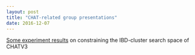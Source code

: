```yaml
---
layout: post
title: "CHAT-related group presentations"
date: 2016-12-07
---
```

<a href="">Some experiment results</a> on constraining the IBD-cluster search space of CHATV3
